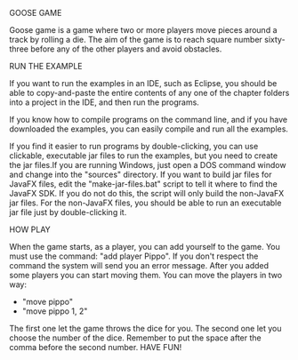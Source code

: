 GOOSE GAME

Goose game is a game where two or more players move pieces around a track by rolling a die. 
The aim of the game is to reach square number sixty-three before any of the other players and avoid obstacles.

RUN THE EXAMPLE

If you want to run the examples in an IDE, such as Eclipse, you should
be able to copy-and-paste the entire contents of any one of the chapter folders
into a project in the IDE, and then run the programs. 

If you know how to compile programs on the command line, and if you have
downloaded the examples, you can easily compile and run all the examples.

If you find it easier to run programs by double-clicking, you can 
use clickable, executable jar files to run the examples, but you 
need to create the jar files.If you are running Windows, just open a DOS command window and change 
into the "sources" directory.  If you want to build jar files for JavaFX
files, edit the "make-jar-files.bat" script to tell it where to find
the JavaFX SDK. If you do not do this, the script will only build the
non-JavaFX jar files.
For the non-JavaFX files, you should be able to run an executable jar file
just by double-clicking it. 

HOW PLAY

When the game starts, as a player, you can add yourself to the game. You must use the command: "add player Pippo".
If you don't respect the command the system will send you an error message.
After you added some players you can start moving them.
You can move the players in two way:

- "move pippo"
- "move pippo 1, 2"

The first one let the game throws the dice for you.
The second one let you choose the number of the dice. Remember to put the space after the comma before the second number.
HAVE FUN!




